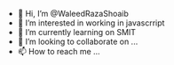 - 👋 Hi, I’m @WaleedRazaShoaib
- 👀 I’m interested in working in javascrript
- 🌱 I’m currently learning on SMIT
- 💞️ I’m looking to collaborate on ...
- 📫 How to reach me ...

<!---
WaleedRazaShoaib/WaleedRazaShoaib is a ✨ special ✨ repository because its `README.md` (this file) appears on your GitHub profile.
You can click the Preview link to take a look at your changes.
--->
